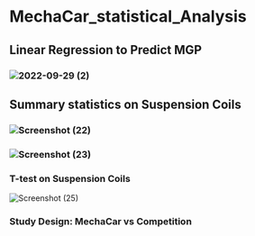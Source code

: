 # MechaCar_statistical_Analysis
## Linear Regression to Predict MGP
### ![2022-09-29 (2)](https://user-images.githubusercontent.com/108035567/192939901-44c3e8b7-6370-4acb-ac92-6effc4a6b290.png)
## Summary statistics on Suspension Coils
### ![Screenshot (22)](https://user-images.githubusercontent.com/108035567/192935341-a3312efd-7bbc-4d58-8388-96f0b4091e60.png)
### ![Screenshot (23)](https://user-images.githubusercontent.com/108035567/192935384-93e25aee-e6c1-42c0-a5b4-877a35bbf4ce.png)
### T-test on Suspension Coils 
![Screenshot (25)](https://user-images.githubusercontent.com/108035567/192937635-8e5714a0-0695-4720-9243-5141973e21cb.png)
### Study Design: MechaCar vs Competition
